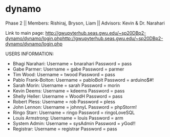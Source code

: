 # dynamo
Phase 2 || Members: Rishiraj, Bryson, Liam || Advisors: Kevin &amp; Dr. Narahari

Link to main page: http://gwupyterhub.seas.gwu.edu/~sp20DBp2-dynamo/dynamo/login.phphttp://gwupyterhub.seas.gwu.edu/~sp20DBp2-dynamo/dynamo/login.php

USERS INFORMATION:
- Bhagi Narahari: Username = bnarahari Password = pass
- Gabe Parmer: Username = gabe Password = parmer
- Tim Wood: Username = twood Password = pass
- Pablo Frank-Bolton: Username = pabloBolt Password = arduino$#!
- Sarah Morin: Username = sarah Password = morin
- Kevin Deems: Username = kdeems Password = pass
- Shelly Heller: Username = WoodH Password = pass
- Robert Pless: Username = rob Password = pless
- John Lennon: Username = johnnyL Password = phpStorm!
- Ringo Starr: Username = ringo Password = ringoLoveSQL
- Louis Armstrong: Username = louis Password = arm
- System Admin: Username = sysAdmin Password = $y$God!!
- Registrar: Username = registrar Password = pass

